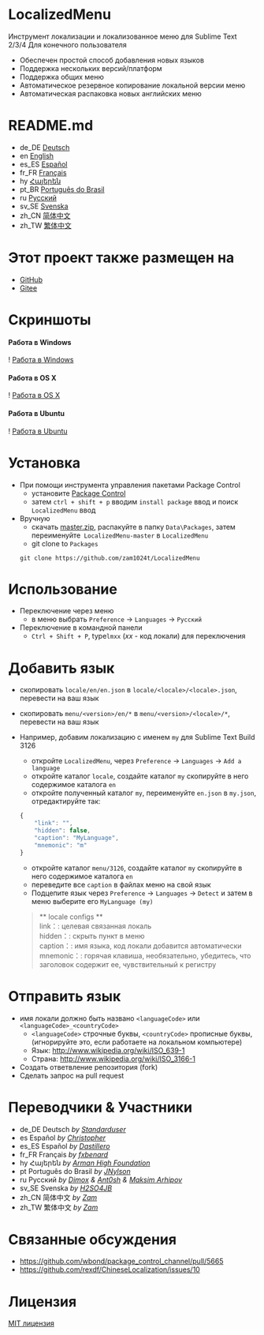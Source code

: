 # LocalizedMenu
Инструмент локализации и локализованное меню для Sublime Text 2/3/4  Для конечного пользователя

- Обеспечен простой способ добавления новых языков
- Поддержка нескольких версий/платформ
- Поддержка общих меню
- Автоматическое резервное копирование локальной версии меню
- Автоматическая распаковка новых английских меню

# README.md
- de_DE [Deutsch](readme/README.de_DE.md)
- en [English](../README.md)
- es_ES [Español](README.es_ES.md)
- fr_FR [Français](README.fr_FR.md)
- hy [Հայերեն](README.hy.md)
- pt_BR [Português do Brasil](README.pt_BR.md)
- ru [Русский](README.ru.md)
- sv_SE [Svenska](README.sv_SE.md)
- zh_CN [简体中文](README.zh_CN.md)
- zh_TW [繁体中文](README.zh_TW.md)

# Этот проект также размещен на
- [GitHub](https://github.com/zam1024t/LocalizedMenu)
- [Gitee](https://gitee.com/zam1024t/LocalizedMenu)

# Скриншоты
#### Работа в Windows
! [Работа в Windows](https://raw.githubusercontent.com/zam1024t/LocalizedMenu/shots/shots/LocalizedMenu_win.gif)
#### Работа в OS X
! [Работа в OS X](https://raw.githubusercontent.com/zam1024t/LocalizedMenu/shots/shots/LocalizedMenu_osx.gif)
#### Работа в Ubuntu
! [Работа в Ubuntu](https://raw.githubusercontent.com/zam1024t/LocalizedMenu/shots/shots/LocalizedMenu_linux.gif)

# Установка
- При помощи инструмента управления пакетами Package Control
	- установите [Package Control](https://packagecontrol.io/installation)
	- затем `ctrl + shift + p` вводим `install package` ввод и поиск `LocalizedMenu` ввод
- Вручную
	- скачать [master.zip](https://github.com/zam1024t/LocalizedMenu/archive/master.zip), распакуйте в папку `Data\Packages`, затем переименуйте` LocalizedMenu-master` в `LocalizedMenu`
	- git clone to `Packages`
	```
	git clone https://github.com/zam1024t/LocalizedMenu
	```

# Использование
- Переключение через меню
	- в меню выбрать `Preference` -> `Languages` -> `Русский`
- Переключение в командной панели
	- `Ctrl + Shift + P`, type`lmxx` (*xx* - код локали) для переключения

# Добавить язык
- скопировать `locale/en/en.json` в `locale/<locale>/<locale>.json`, перевести на ваш язык
- скопировать `menu/<version>/en/*` в `menu/<version>/<locale>/*`, перевести на ваш язык
- Например, добавим локализацию с именем `my` для Sublime Text Build 3126
	- откройте `LocalizedMenu`, через `Preference` -> `Languages` -> `Add a language`
	- откройте каталог `locale`, создайте каталог `my` скопируйте в него содержимое каталога `en`
	- откройте полученный каталог `my`, переименуйте `en.json` в `my.json`, отредактируйте так:

	```JavaScript
	{
		"link": "",
		"hidden": false,
		"caption": "MyLanguage",
		"mnemonic": "m"
	}
	```

	- откройте каталог `menu/3126`, создайте каталог `my` скопируйте в него содержимое каталога `en`
	- переведите все `caption` в файлах меню на свой язык
	- Подцепите язык через `Preference` -> `Languages` -> `Detect` и затем в меню выберите его `MyLanguage (my)`

	> ** locale configs **<br>
	> link：: целевая связанная локаль<br>
	> hidden：: скрыть пункт в меню<br>
	> caption：: имя языка, код локали добавится автоматически<br>
	> mnemonic：: горячая клавиша, необязательно, убедитесь, что заголовок содержит ее, чувствительный к регистру

# Отправить язык
- имя локали должно быть названо `<languageCode>` или `<languageCode>_<countryCode>`
	- `<languageCode>` строчные буквы, `<countryCode>` прописные буквы, (игнорируйте это, если работаете на локальном компьютере)
	- Язык: http://www.wikipedia.org/wiki/ISO_639-1
	- Страна: http://www.wikipedia.org/wiki/ISO_3166-1
- Создать ответвление репозитория (fork)
- Сделать запрос на pull request

# Переводчики & Участники
- de_DE Deutsch *by [Standarduser](https://github.com/Standarduser)*
- es Español *by [Christopher](https://t.me/Azriel_7589)*
- es_ES Español *by [Dastillero](https://github.com/dap39)*
- fr_FR Français *by [fxbenard](https://github.com/fxbenard)*
- hy Հայերեն *by [Arman High Foundation](https://github.com/ArmanHigh)*
- pt Português do Brasil *by [JNylson](https://github.com/jnylson)*
- ru Русский *by [Dimox](http://dimox.name) & [Ant0sh](https://github.com/Ant0sh) & [Maksim Arhipov](https://github.com/OSPanel)*
- sv_SE Svenska *by [H2SO4JB](https://github.com/H2SO4JB)*
- zh_CN 简体中文 *by [Zam](https://github.com/zam1024t)*
- zh_TW 繁体中文 *by [Zam](https://github.com/zam1024t)*

# Связанные обсуждения
- https://github.com/wbond/package_control_channel/pull/5665
- https://github.com/rexdf/ChineseLocalization/issues/10

# Лицензия
[MIT лицензия](ЛИЦЕНЗИЯ)
